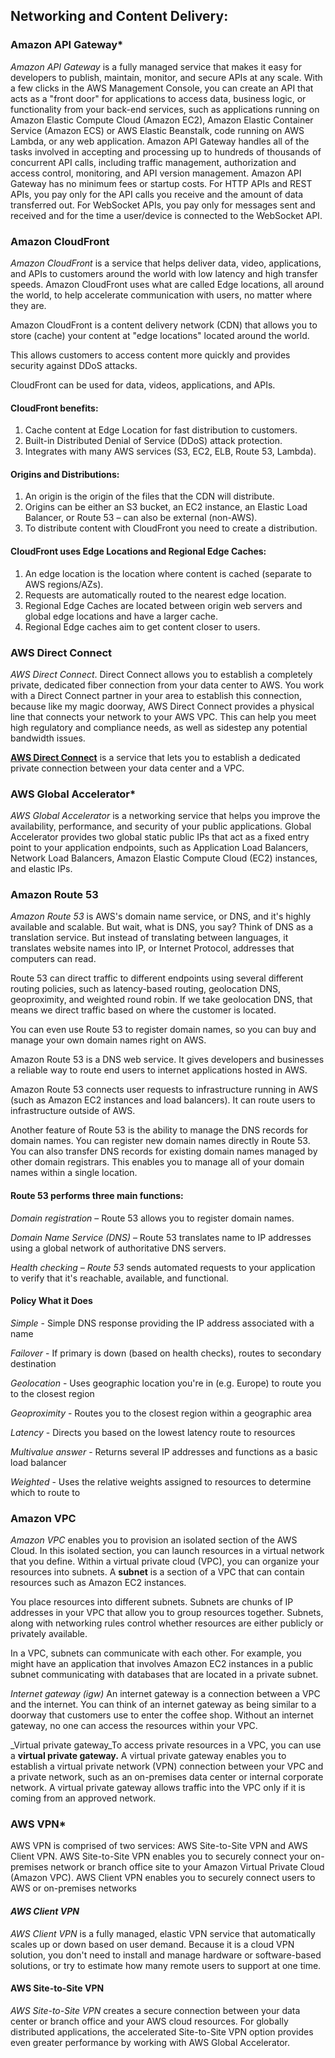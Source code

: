 
## Networking and Content Delivery:

### Amazon API Gateway\*

_Amazon API Gateway_ is a fully managed service that makes it easy for developers to publish, maintain, monitor, and secure APIs at any scale. With a few clicks in the AWS Management Console, you can create an API that acts as a "front door" for applications to access data, business logic, or functionality from your back-end services, such as applications running on Amazon Elastic Compute Cloud (Amazon EC2), Amazon Elastic Container Service (Amazon ECS) or AWS Elastic Beanstalk, code running on AWS Lambda, or any web application. Amazon API Gateway handles all of the tasks involved in accepting and processing up to hundreds of thousands of concurrent API calls, including traffic management, authorization and access control, monitoring, and API version management. Amazon API Gateway has no minimum fees or startup costs. For HTTP APIs and REST APIs, you pay only for the API calls you receive and the amount of data transferred out. For WebSocket APIs, you pay only for messages sent and received and for the time a user/device is connected to the WebSocket API.

### Amazon CloudFront

_Amazon CloudFront_ is a service that helps deliver data, video, applications, and APIs to customers around the world with low latency and high transfer speeds. Amazon CloudFront uses what are called Edge locations, all around the world, to help accelerate communication with users, no matter where they are.

Amazon CloudFront is a content delivery network (CDN) that allows you to store (cache) your content at "edge locations" located around the world.

This allows customers to access content more quickly and provides security against DDoS attacks.

CloudFront can be used for data, videos, applications, and APIs.

#### CloudFront benefits:

1. Cache content at Edge Location for fast distribution to customers.
2. Built-in Distributed Denial of Service (DDoS) attack protection.
3. Integrates with many AWS services (S3, EC2, ELB, Route 53, Lambda).

#### Origins and Distributions:

1. An origin is the origin of the files that the CDN will distribute.
2. Origins can be either an S3 bucket, an EC2 instance, an Elastic Load Balancer, or Route 53 – can also be external (non-AWS).
3. To distribute content with CloudFront you need to create a distribution.

#### CloudFront uses Edge Locations and Regional Edge Caches:

1. An edge location is the location where content is cached (separate to AWS regions/AZs).
2. Requests are automatically routed to the nearest edge location.
3. Regional Edge Caches are located between origin web servers and global edge locations and have a larger cache.
4. Regional Edge caches aim to get content closer to users.

### AWS Direct Connect

_AWS Direct Connect_. Direct Connect allows you to establish a completely private, dedicated fiber connection from your data center to AWS. You work with a Direct Connect partner in your area to establish this connection, because like my magic doorway, AWS Direct Connect provides a physical line that connects your network to your AWS VPC. This can help you meet high regulatory and compliance needs, as well as sidestep any potential bandwidth issues.

[**AWS Direct Connect**](https://aws.amazon.com/directconnect/) is a service that lets you to establish a dedicated private connection between your data center and a VPC.

### AWS Global Accelerator\*

_AWS Global Accelerator_ is a networking service that helps you improve the availability, performance, and security of your public applications. Global Accelerator provides two global static public IPs that act as a fixed entry point to your application endpoints, such as Application Load Balancers, Network Load Balancers, Amazon Elastic Compute Cloud (EC2) instances, and elastic IPs.

### Amazon Route 53

_Amazon Route 53_ is AWS's domain name service, or DNS, and it's highly available and scalable. But wait, what is DNS, you say? Think of DNS as a translation service. But instead of translating between languages, it translates website names into IP, or Internet Protocol, addresses that computers can read.

Route 53 can direct traffic to different endpoints using several different routing policies, such as latency-based routing, geolocation DNS, geoproximity, and weighted round robin. If we take geolocation DNS, that means we direct traffic based on where the customer is located.

You can even use Route 53 to register domain names, so you can buy and manage your own domain names right on AWS.

Amazon Route 53 is a DNS web service. It gives developers and businesses a reliable way to route end users to internet applications hosted in AWS.

Amazon Route 53 connects user requests to infrastructure running in AWS (such as Amazon EC2 instances and load balancers). It can route users to infrastructure outside of AWS.

Another feature of Route 53 is the ability to manage the DNS records for domain names. You can register new domain names directly in Route 53. You can also transfer DNS records for existing domain names managed by other domain registrars. This enables you to manage all of your domain names within a single location.

#### Route 53 performs three main functions:

_Domain registration_ – Route 53 allows you to register domain names.

_Domain Name Service (DNS)_ – Route 53 translates name to IP addresses using a global network of authoritative DNS servers.

_Health checking – Route 53_ sends automated requests to your application to verify that it's reachable, available, and functional.

#### Policy What it Does

_Simple_ - Simple DNS response providing the IP address associated with a name

_Failover_ - If primary is down (based on health checks), routes to secondary destination

_Geolocation_ - Uses geographic location you're in (e.g. Europe) to route you to the closest region

_Geoproximity_ - Routes you to the closest region within a geographic area

_Latency_ - Directs you based on the lowest latency route to resources

_Multivalue answer_ - Returns several IP addresses and functions as a basic load balancer

_Weighted_ - Uses the relative weights assigned to resources to determine which to route to

### Amazon VPC

_Amazon VPC_ enables you to provision an isolated section of the AWS Cloud. In this isolated section, you can launch resources in a virtual network that you define. Within a virtual private cloud (VPC), you can organize your resources into subnets. A  **subnet**  is a section of a VPC that can contain resources such as Amazon EC2 instances.

You place resources into different subnets. Subnets are chunks of IP addresses in your VPC that allow you to group resources together. Subnets, along with networking rules control whether resources are either publicly or privately available.

In a VPC, subnets can communicate with each other. For example, you might have an application that involves Amazon EC2 instances in a public subnet communicating with databases that are located in a private subnet.

_Internet gateway (igw)_ An internet gateway is a connection between a VPC and the internet. You can think of an internet gateway as being similar to a doorway that customers use to enter the coffee shop. Without an internet gateway, no one can access the resources within your VPC.

_Virtual private gateway_To access private resources in a VPC, you can use a  **virtual private gateway.** A virtual private gateway enables you to establish a virtual private network (VPN) connection between your VPC and a private network, such as an on-premises data center or internal corporate network. A virtual private gateway allows traffic into the VPC only if it is coming from an approved network.

### AWS VPN\*

AWS VPN is comprised of two services: AWS Site-to-Site VPN and AWS Client VPN. AWS Site-to-Site VPN enables you to securely connect your on-premises network or branch office site to your Amazon Virtual Private Cloud (Amazon VPC). AWS Client VPN enables you to securely connect users to AWS or on-premises networks

#### _AWS Client VPN_

_AWS Client VPN_ is a fully managed, elastic VPN service that automatically scales up or down based on user demand. Because it is a cloud VPN solution, you don't need to install and manage hardware or software-based solutions, or try to estimate how many remote users to support at one time.

#### AWS Site-to-Site VPN

_AWS Site-to-Site VPN_ creates a secure connection between your data center or branch office and your AWS cloud resources. For globally distributed applications, the accelerated Site-to-Site VPN option provides even greater performance by working with AWS Global Accelerator.